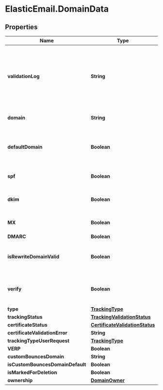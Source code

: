 # ElasticEmail.DomainData

## Properties

Name | Type | Description | Notes
------------ | ------------- | ------------- | -------------
**validationLog** | **String** | Domain validation results - when domain has been running through validation process | [optional] 
**domain** | **String** | Name of selected domain. | [optional] 
**defaultDomain** | **Boolean** | True, if domain is used as default. Otherwise, false, | [optional] 
**spf** | **Boolean** | True, if SPF record is verified | [optional] 
**dkim** | **Boolean** | True, if DKIM record is verified | [optional] 
**MX** | **Boolean** | True, if MX record is verified | [optional] 
**DMARC** | **Boolean** |  | [optional] 
**isRewriteDomainValid** | **Boolean** | True, if tracking CNAME record is verified | [optional] 
**verify** | **Boolean** | True, if DKIM, SPF, or tracking are still to be verified | [optional] 
**type** | [**TrackingType**](TrackingType.md) |  | [optional] 
**trackingStatus** | [**TrackingValidationStatus**](TrackingValidationStatus.md) |  | [optional] 
**certificateStatus** | [**CertificateValidationStatus**](CertificateValidationStatus.md) |  | [optional] 
**certificateValidationError** | **String** |  | [optional] 
**trackingTypeUserRequest** | [**TrackingType**](TrackingType.md) |  | [optional] 
**VERP** | **Boolean** |  | [optional] 
**customBouncesDomain** | **String** |  | [optional] 
**isCustomBouncesDomainDefault** | **Boolean** |  | [optional] 
**isMarkedForDeletion** | **Boolean** |  | [optional] 
**ownership** | [**DomainOwner**](DomainOwner.md) |  | [optional] 


